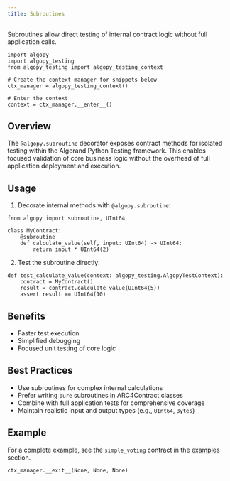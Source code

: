 ```yaml
---
title: Subroutines
---
```


Subroutines allow direct testing of internal contract logic without full application calls.

```{testsetup}
import algopy
import algopy_testing
from algopy_testing import algopy_testing_context

# Create the context manager for snippets below
ctx_manager = algopy_testing_context()

# Enter the context
context = ctx_manager.__enter__()
```

## Overview

The `@algopy.subroutine` decorator exposes contract methods for isolated testing within the Algorand Python Testing framework. This enables focused validation of core business logic without the overhead of full application deployment and execution.

## Usage

1. Decorate internal methods with `@algopy.subroutine`:

```{testcode}
from algopy import subroutine, UInt64

class MyContract:
    @subroutine
    def calculate_value(self, input: UInt64) -> UInt64:
        return input * UInt64(2)
```

2. Test the subroutine directly:

```{testcode}
def test_calculate_value(context: algopy_testing.AlgopyTestContext):
    contract = MyContract()
    result = contract.calculate_value(UInt64(5))
    assert result == UInt64(10)
```

## Benefits

-   Faster test execution
-   Simplified debugging
-   Focused unit testing of core logic

## Best Practices

-   Use subroutines for complex internal calculations
-   Prefer writing `pure` subroutines in ARC4Contract classes
-   Combine with full application tests for comprehensive coverage
-   Maintain realistic input and output types (e.g., `UInt64`, `Bytes`)

## Example

For a complete example, see the `simple_voting` contract in the [examples](../examples) section.

```{testcleanup}
ctx_manager.__exit__(None, None, None)
```